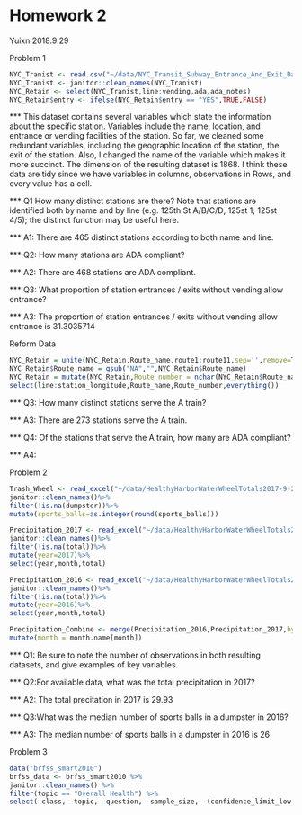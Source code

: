 Homework 2
================
Yuixn
2018.9.29

Problem 1

``` r
NYC_Tranist <- read.csv("~/data/NYC_Transit_Subway_Entrance_And_Exit_Data.csv")
NYC_Tranist <- janitor::clean_names(NYC_Tranist)
NYC_Retain <- select(NYC_Tranist,line:vending,ada,ada_notes)
NYC_Retain$entry <- ifelse(NYC_Retain$entry == "YES",TRUE,FALSE)
```

\*\*\* This dataset contains several variables which state the information about the specific station. Variables include the name, location, and entrance or vending facilities of the station. So far, we cleaned some redundant variables, including the geographic location of the station, the exit of the station. Also, I changed the name of the variable which makes it more succinct. The dimension of the resulting dataset is 1868. I think these data are tidy since we have variables in columns, observations in Rows, and every value has a cell.

\*\*\* Q1 How many distinct stations are there? Note that stations are identified both by name and by line (e.g. 125th St A/B/C/D; 125st 1; 125st 4/5); the distinct function may be useful here.

\*\*\* A1: There are 465 distinct stations according to both name and line.

\*\*\* Q2: How many stations are ADA compliant?

\*\*\* A2: There are 468 stations are ADA compliant.

\*\*\* Q3: What proportion of station entrances / exits without vending allow entrance?

\*\*\* A3: The proportion of station entrances / exits without vending allow entrance is 31.3035714

Reform Data

``` r
NYC_Retain = unite(NYC_Retain,Route_name,route1:route11,sep='',remove=TRUE)
NYC_Retain$Route_name = gsub("NA","",NYC_Retain$Route_name)
NYC_Retain = mutate(NYC_Retain,Route_number = nchar(NYC_Retain$Route_name)) %>%
select(line:station_longitude,Route_name,Route_number,everything())
```

\*\*\* Q3: How many distinct stations serve the A train?

\*\*\* A3: There are 273 stations serve the A train.

\*\*\* Q4: Of the stations that serve the A train, how many are ADA compliant?

\*\*\* A4:

Problem 2

``` r
Trash_Wheel <- read_excel("~/data/HealthyHarborWaterWheelTotals2017-9-26.xlsx",range=cell_cols("A:N")) %>%
janitor::clean_names()%>%
filter(!is.na(dumpster))%>%
mutate(sports_balls=as.integer(round(sports_balls)))
```

``` r
Precipitation_2017 <- read_excel("~/data/HealthyHarborWaterWheelTotals2017-9-26.xlsx",sheet="2017 Precipitation",range="A2:B14") %>%
janitor::clean_names()%>%
filter(!is.na(total))%>%
mutate(year=2017)%>%
select(year,month,total)
```

``` r
Precipitation_2016 <- read_excel("~/data/HealthyHarborWaterWheelTotals2017-9-26.xlsx",sheet="2016 Precipitation",range="A2:B14") %>%
janitor::clean_names()%>%
filter(!is.na(total))%>%
mutate(year=2016)%>%
select(year,month,total)
```

``` r
Precipitation_Combine <- merge(Precipitation_2016,Precipitation_2017,by ="month",all=TRUE)%>%
mutate(month = month.name[month])
```

\*\*\* Q1: Be sure to note the number of observations in both resulting datasets, and give examples of key variables.

\*\*\* Q2:For available data, what was the total precipitation in 2017?

\*\*\* A2: The total precitation in 2017 is 29.93

\*\*\* Q3:What was the median number of sports balls in a dumpster in 2016?

\*\*\* A3: The median number of sports balls in a dumpster in 2016 is 26

Problem 3

``` r
data("brfss_smart2010")
brfss_data <- brfss_smart2010 %>%
janitor::clean_names() %>%
filter(topic == "Overall Health") %>%
select(-class, -topic, -question, -sample_size, -(confidence_limit_low:geo_location))
```
